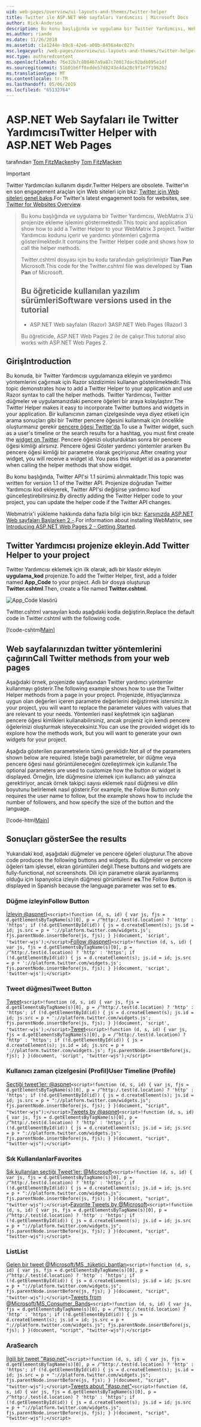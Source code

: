 ```yaml
---
uid: web-pages/overview/ui-layouts-and-themes/twitter-helper
title: Twitter ile ASP.NET Web sayfaları Yardımcısı | Microsoft Docs
author: Rick-Anderson
description: Bu konu başlığında ve uygulama bir Twitter Yardımcısı, WebMatrix 3'ü projenize ekleme işlemini göstermektedir. Twitter Yardımcısı kodunu içerir ve yardımcı çağırma gösterilmektedir...
ms.author: riande
ms.date: 11/26/2018
ms.assetid: c1a1244e-b9c8-42e6-a00b-8456a4ec027c
msc.legacyurl: /web-pages/overview/ui-layouts-and-themes/twitter-helper
msc.type: authoredcontent
ms.openlocfilehash: 76e32b7c808467a9a87c70017dac02bdb895e1df
ms.sourcegitcommit: 51b01b6ff8edde57d8243e4da28c9f1e7f1962b2
ms.translationtype: MT
ms.contentlocale: tr-TR
ms.lasthandoff: 05/06/2019
ms.locfileid: "65132764"
---
```

# <a name="twitter-helper-with-aspnet-web-pages"></a><span data-ttu-id="96a0e-104">ASP.NET Web Sayfaları ile Twitter Yardımcısı</span><span class="sxs-lookup"><span data-stu-id="96a0e-104">Twitter Helper with ASP.NET Web Pages</span></span>

<span data-ttu-id="96a0e-105">tarafından [Tom FitzMacken](https://github.com/tfitzmac)</span><span class="sxs-lookup"><span data-stu-id="96a0e-105">by [Tom FitzMacken](https://github.com/tfitzmac)</span></span>

> [!IMPORTANT]
> <span data-ttu-id="96a0e-106">Twitter Yardımcıları kullanım dışıdır.</span><span class="sxs-lookup"><span data-stu-id="96a0e-106">Twitter Helpers are obsolete.</span></span> <span data-ttu-id="96a0e-107">Twitter'ın en son engagement araçları için Web siteleri için bkz: [Twitter için Web siteleri genel bakış](https://developer.twitter.com/en/docs/twitter-for-websites/overview).</span><span class="sxs-lookup"><span data-stu-id="96a0e-107">For Twitter's latest engagement tools for websites, see [Twitter for Websites Overview](https://developer.twitter.com/en/docs/twitter-for-websites/overview).</span></span>

> <span data-ttu-id="96a0e-108">Bu konu başlığında ve uygulama bir Twitter Yardımcısı, WebMatrix 3'ü projenize ekleme işlemini göstermektedir.</span><span class="sxs-lookup"><span data-stu-id="96a0e-108">This topic and application show how to add a Twitter Helper to your WebMatrix 3 project.</span></span> <span data-ttu-id="96a0e-109">Twitter Yardımcısı kodunu içerir ve yardımcı yöntemleri çağırma gösterilmektedir.</span><span class="sxs-lookup"><span data-stu-id="96a0e-109">It contains the Twitter Helper code and shows how to call the helper methods.</span></span>
> 
> <span data-ttu-id="96a0e-110">Twitter.cshtml dosyası için bu kodu tarafından geliştirilmiştir **Tian Pan** Microsoft.</span><span class="sxs-lookup"><span data-stu-id="96a0e-110">This code for the Twitter.cshtml file was developed by **Tian Pan** of Microsoft.</span></span>
> 
> ## <a name="software-versions-used-in-the-tutorial"></a><span data-ttu-id="96a0e-111">Bu öğreticide kullanılan yazılım sürümleri</span><span class="sxs-lookup"><span data-stu-id="96a0e-111">Software versions used in the tutorial</span></span>
> 
> 
> - <span data-ttu-id="96a0e-112">ASP.NET Web sayfaları (Razor) 3</span><span class="sxs-lookup"><span data-stu-id="96a0e-112">ASP.NET Web Pages (Razor) 3</span></span>
>   
> 
> <span data-ttu-id="96a0e-113">Bu öğreticide, ASP.NET Web Pages 2 ile de çalışır.</span><span class="sxs-lookup"><span data-stu-id="96a0e-113">This tutorial also works with ASP.NET Web Pages 2.</span></span>

## <a name="introduction"></a><span data-ttu-id="96a0e-114">Giriş</span><span class="sxs-lookup"><span data-stu-id="96a0e-114">Introduction</span></span>

<span data-ttu-id="96a0e-115">Bu konuda, bir Twitter Yardımcısı uygulamanıza ekleyin ve yardımcı yöntemlerini çağırmak için Razor sözdizimini kullanan gösterilmektedir.</span><span class="sxs-lookup"><span data-stu-id="96a0e-115">This topic demonstrates how to add a Twitter Helper to your application and use Razor syntax to call the helper methods.</span></span> <span data-ttu-id="96a0e-116">Twitter Yardımcısı, Twitter düğmeler ve uygulamanızdaki pencere öğeleri bir araya kolaylaştırır.</span><span class="sxs-lookup"><span data-stu-id="96a0e-116">The Twitter Helper makes it easy to incorporate Twitter buttons and widgets in your application.</span></span> <span data-ttu-id="96a0e-117">Bir kullanıcının zaman çizelgesinde veya diyez etiketi için arama sonuçları gibi bir Twitter pencere öğesini kullanmak için öncelikle oluşturmanız gerekir [pencere öğesi Twitter'da](https://twitter.com/settings/widgets).</span><span class="sxs-lookup"><span data-stu-id="96a0e-117">To use a Twitter widget, such as a user's timeline or the search results for a hashtag, you must first create the [widget on Twitter](https://twitter.com/settings/widgets).</span></span> <span data-ttu-id="96a0e-118">Pencere öğenizi oluşturduktan sonra bir pencere öğesi kimliği alırsınız. Pencere öğesi Göster yardımcı yöntemler ararken Bu pencere öğesi kimliği bir parametre olarak geçiriyoruz.</span><span class="sxs-lookup"><span data-stu-id="96a0e-118">After creating your widget, you will receive a widget id. You pass this widget id as a parameter when calling the helper methods that show widget.</span></span>

<span data-ttu-id="96a0e-119">Bu konu başlığında, Twitter API'si 1.1 sürümü alınmaktadır.</span><span class="sxs-lookup"><span data-stu-id="96a0e-119">This topic was written for version 1.1 of the Twitter API.</span></span> <span data-ttu-id="96a0e-120">Projenize doğrudan Twitter Yardımcısı kod ekleyerek, Twitter API'si değişirse yardımcı kod güncelleştirebilirsiniz.</span><span class="sxs-lookup"><span data-stu-id="96a0e-120">By directly adding the Twitter Helper code to your project, you can update the helper code if the Twitter API changes.</span></span>

<span data-ttu-id="96a0e-121">Webmatrix'i yükleme hakkında daha fazla bilgi için bkz: [Karşınızda ASP.NET Web sayfaları Başlarken 2 -](../getting-started/introducing-aspnet-web-pages-2/getting-started.md).</span><span class="sxs-lookup"><span data-stu-id="96a0e-121">For information about installing WebMatrix, see [Introducing ASP.NET Web Pages 2 - Getting Started](../getting-started/introducing-aspnet-web-pages-2/getting-started.md).</span></span>

## <a name="add-twitter-helper-to-your-project"></a><span data-ttu-id="96a0e-122">Twitter Yardımcısı projenize ekleyin.</span><span class="sxs-lookup"><span data-stu-id="96a0e-122">Add Twitter Helper to your project</span></span>

<span data-ttu-id="96a0e-123">Twitter Yardımcısı eklemek için ilk olarak, adlı bir klasör ekleyin **uygulama\_kod** projenize.</span><span class="sxs-lookup"><span data-stu-id="96a0e-123">To add the Twitter Helper, first, add a folder named **App\_Code** to your project.</span></span> <span data-ttu-id="96a0e-124">Adlı bir dosya oluşturup **Twitter.cshtml**.</span><span class="sxs-lookup"><span data-stu-id="96a0e-124">Then, create a file named **Twitter.cshtml**.</span></span>

![App_Code klasörü](twitter-helper/_static/image1.png)

<span data-ttu-id="96a0e-126">Twitter.cshtml varsayılan kodu aşağıdaki kodla değiştirin.</span><span class="sxs-lookup"><span data-stu-id="96a0e-126">Replace the default code in Twitter.cshtml with the following code.</span></span>

[!code-cshtml[Main](twitter-helper/samples/sample1.cshtml)]

## <a name="call-twitter-methods-from-your-web-pages"></a><span data-ttu-id="96a0e-127">Web sayfalarınızdan twitter yöntemlerini çağırın</span><span class="sxs-lookup"><span data-stu-id="96a0e-127">Call Twitter methods from your web pages</span></span>

<span data-ttu-id="96a0e-128">Aşağıdaki örnek, projenizde sayfasından Twitter yardımcı yöntemler kullanmayı gösterir.</span><span class="sxs-lookup"><span data-stu-id="96a0e-128">The following example shows how to use the Twitter Helper methods from a page in your project.</span></span> <span data-ttu-id="96a0e-129">Projenizde, ihtiyaçlarınıza uygun olan değerleri içeren parametre değerlerini değiştirmek istersiniz.</span><span class="sxs-lookup"><span data-stu-id="96a0e-129">In your project, you will want to replace the parameter values with values that are relevant to your needs.</span></span> <span data-ttu-id="96a0e-130">Yöntemleri nasıl keşfetmek için sağlanan pencere öğesi kimlikleri kullanabilirsiniz, ancak projeniz için kendi pencere öğelerinizi oluşturmak isteyeceksiniz.</span><span class="sxs-lookup"><span data-stu-id="96a0e-130">You can use the provided widget ids to explore how the methods work, but you will want to generate your own widgets for your project.</span></span>

<span data-ttu-id="96a0e-131">Aşağıda gösterilen parametrelerin tümü gereklidir.</span><span class="sxs-lookup"><span data-stu-id="96a0e-131">Not all of the parameters shown below are required.</span></span> <span data-ttu-id="96a0e-132">İsteğe bağlı parametreler, bir düğme veya pencere öğesi nasıl görüntüleneceğini özelleştirmek için kullanılır.</span><span class="sxs-lookup"><span data-stu-id="96a0e-132">The optional parameters are used to customize how the button or widget is displayed.</span></span> <span data-ttu-id="96a0e-133">Örneğin, İzle düğmesine izlemek için kullanıcı adı yalnızca gerektiriyor, ancak örnek takipçi sayısı eklemek nasıl düğmesi ve dilin boyutunu belirlemek nasıl gösterir.</span><span class="sxs-lookup"><span data-stu-id="96a0e-133">For example, the Follow Button only requires the user name to follow, but the example shows how to include the number of followers, and how specify the size of the button and the language.</span></span>

[!code-html[Main](twitter-helper/samples/sample2.html)]

## <a name="see-the-results"></a><span data-ttu-id="96a0e-134">Sonuçları göster</span><span class="sxs-lookup"><span data-stu-id="96a0e-134">See the results</span></span>

<span data-ttu-id="96a0e-135">Yukarıdaki kod, aşağıdaki düğmeler ve pencere öğeleri oluşturur.</span><span class="sxs-lookup"><span data-stu-id="96a0e-135">The above code produces the following buttons and widgets.</span></span> <span data-ttu-id="96a0e-136">Bu düğmeler ve pencere öğeleri tam işlevsel, ekran görüntüleri değil.</span><span class="sxs-lookup"><span data-stu-id="96a0e-136">These buttons and widgets are fully-functional, not screenshots.</span></span> <span data-ttu-id="96a0e-137">Dili için parametre olarak ayarlanmış olduğu için İspanyolca izleyin düğmesi görüntülenir **es**.</span><span class="sxs-lookup"><span data-stu-id="96a0e-137">The Follow Button is displayed in Spanish because the language parameter was set to **es**.</span></span>

### <a name="follow-button"></a><span data-ttu-id="96a0e-138">Düğme izleyin</span><span class="sxs-lookup"><span data-stu-id="96a0e-138">Follow Button</span></span>

<span data-ttu-id="96a0e-139">[İzleyin @aspnet)](https://twitter.com/aspnet)`<script>!function (d, s, id) { var js, fjs = d.getElementsByTagName(s)[0], p = /^http:/.test(d.location) ? 'http' : 'https'; if (!d.getElementById(id)) { js = d.createElement(s); js.id = id; js.src = p + '://platform.twitter.com/widgets.js'; fjs.parentNode.insertBefore(js, fjs); } }(document, 'script', 'twitter-wjs');</script>`</span><span class="sxs-lookup"><span data-stu-id="96a0e-139">[Follow @aspnet)](https://twitter.com/aspnet)`<script>!function (d, s, id) { var js, fjs = d.getElementsByTagName(s)[0], p = /^http:/.test(d.location) ? 'http' : 'https'; if (!d.getElementById(id)) { js = d.createElement(s); js.id = id; js.src = p + '://platform.twitter.com/widgets.js'; fjs.parentNode.insertBefore(js, fjs); } }(document, 'script', 'twitter-wjs');</script>`</span></span>

### <a name="tweet-button"></a><span data-ttu-id="96a0e-140">Tweet düğmesi</span><span class="sxs-lookup"><span data-stu-id="96a0e-140">Tweet Button</span></span>

<span data-ttu-id="96a0e-141">[Tweet](https://twitter.com/share)`<script>!function (d, s, id) { var js, fjs = d.getElementsByTagName(s)[0], p = /^http:/.test(d.location) ? 'http' : 'https'; if (!d.getElementById(id)) { js = d.createElement(s); js.id = id; js.src = p + '://platform.twitter.com/widgets.js'; fjs.parentNode.insertBefore(js, fjs); } }(document, 'script', 'twitter-wjs');</script>`</span><span class="sxs-lookup"><span data-stu-id="96a0e-141">[Tweet](https://twitter.com/share)`<script>!function (d, s, id) { var js, fjs = d.getElementsByTagName(s)[0], p = /^http:/.test(d.location) ? 'http' : 'https'; if (!d.getElementById(id)) { js = d.createElement(s); js.id = id; js.src = p + '://platform.twitter.com/widgets.js'; fjs.parentNode.insertBefore(js, fjs); } }(document, 'script', 'twitter-wjs');</script>`</span></span>

### <a name="user-timeline-profile"></a><span data-ttu-id="96a0e-142">Kullanıcı zaman çizelgesini (Profil)</span><span class="sxs-lookup"><span data-stu-id="96a0e-142">User Timeline (Profile)</span></span>

<span data-ttu-id="96a0e-143">[Seçtiği tweet'ler: @aspnet](https://twitter.com/aspnet)`<script>!function (d, s, id) { var js, fjs = d.getElementsByTagName(s)[0], p = /^http:/.test(d.location) ? 'http' : 'https'; if (!d.getElementById(id)) { js = d.createElement(s); js.id = id; js.src = p + "://platform.twitter.com/widgets.js"; fjs.parentNode.insertBefore(js, fjs); } }(document, "script", "twitter-wjs");</script>`</span><span class="sxs-lookup"><span data-stu-id="96a0e-143">[Tweets by @aspnet](https://twitter.com/aspnet)`<script>!function (d, s, id) { var js, fjs = d.getElementsByTagName(s)[0], p = /^http:/.test(d.location) ? 'http' : 'https'; if (!d.getElementById(id)) { js = d.createElement(s); js.id = id; js.src = p + "://platform.twitter.com/widgets.js"; fjs.parentNode.insertBefore(js, fjs); } }(document, "script", "twitter-wjs");</script>`</span></span>

### <a name="favorites"></a><span data-ttu-id="96a0e-144">Sık Kullanılanlar</span><span class="sxs-lookup"><span data-stu-id="96a0e-144">Favorites</span></span>

<span data-ttu-id="96a0e-145">[Sık kullanılan seçtiği Tweet'ler: @Microsoft](https://twitter.com/Microsoft/favorites)`<script>!function (d, s, id) { var js, fjs = d.getElementsByTagName(s)[0], p = /^http:/.test(d.location) ? 'http' : 'https'; if (!d.getElementById(id)) { js = d.createElement(s); js.id = id; js.src = p + "://platform.twitter.com/widgets.js"; fjs.parentNode.insertBefore(js, fjs); } }(document, "script", "twitter-wjs");</script>`</span><span class="sxs-lookup"><span data-stu-id="96a0e-145">[Favorite Tweets by @Microsoft](https://twitter.com/Microsoft/favorites)`<script>!function (d, s, id) { var js, fjs = d.getElementsByTagName(s)[0], p = /^http:/.test(d.location) ? 'http' : 'https'; if (!d.getElementById(id)) { js = d.createElement(s); js.id = id; js.src = p + "://platform.twitter.com/widgets.js"; fjs.parentNode.insertBefore(js, fjs); } }(document, "script", "twitter-wjs");</script>`</span></span>

### <a name="list"></a><span data-ttu-id="96a0e-146">List</span><span class="sxs-lookup"><span data-stu-id="96a0e-146">List</span></span>

<span data-ttu-id="96a0e-147">[Gelen bir tweet @Microsoft/MS \_tüketici\_bantları](https://twitter.com/microsoft/ms-consumer-brands/)`<script>!function (d, s, id) { var js, fjs = d.getElementsByTagName(s)[0], p = /^http:/.test(d.location) ? 'http' : 'https'; if (!d.getElementById(id)) { js = d.createElement(s); js.id = id; js.src = p + "://platform.twitter.com/widgets.js"; fjs.parentNode.insertBefore(js, fjs); } }(document, "script", "twitter-wjs");</script>`</span><span class="sxs-lookup"><span data-stu-id="96a0e-147">[Tweets from @Microsoft/MS\_Consumer\_Bands](https://twitter.com/microsoft/ms-consumer-brands/)`<script>!function (d, s, id) { var js, fjs = d.getElementsByTagName(s)[0], p = /^http:/.test(d.location) ? 'http' : 'https'; if (!d.getElementById(id)) { js = d.createElement(s); js.id = id; js.src = p + "://platform.twitter.com/widgets.js"; fjs.parentNode.insertBefore(js, fjs); } }(document, "script", "twitter-wjs");</script>`</span></span>

### <a name="search"></a><span data-ttu-id="96a0e-148">Ara</span><span class="sxs-lookup"><span data-stu-id="96a0e-148">Search</span></span>

<span data-ttu-id="96a0e-149">[İlgili bir tweet &quot;#asp.net&quot;](https://twitter.com/search?q=%23asp.net)`<script>!function (d, s, id) { var js, fjs = d.getElementsByTagName(s)[0], p = /^http:/.test(d.location) ? 'http' : 'https'; if (!d.getElementById(id)) { js = d.createElement(s); js.id = id; js.src = p + "://platform.twitter.com/widgets.js"; fjs.parentNode.insertBefore(js, fjs); } }(document, "script", "twitter-wjs");</script>`</span><span class="sxs-lookup"><span data-stu-id="96a0e-149">[Tweets about &quot;#asp.net&quot;](https://twitter.com/search?q=%23asp.net)`<script>!function (d, s, id) { var js, fjs = d.getElementsByTagName(s)[0], p = /^http:/.test(d.location) ? 'http' : 'https'; if (!d.getElementById(id)) { js = d.createElement(s); js.id = id; js.src = p + "://platform.twitter.com/widgets.js"; fjs.parentNode.insertBefore(js, fjs); } }(document, "script", "twitter-wjs");</script>`</span></span>
